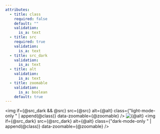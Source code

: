 ```yaml
---
attributes:
  - title: class
    required: false
    default: ""
    validation:
      is_a: text
  - title: src
    required: true
    validation:
      is_a: text
  - title: src_dark
    validation:
      is_a: text
  - title: alt
    validation:
      is_a: text
  - title: zoomable
    validation:
      is_a: boolean
    default: true
---
```


<img if={@src_dark && @src} src={@src} alt={@alt} class={"light-mode-only " | append(@class)} data-zoomable={@zoomable} />
<img elseif={@src} src={@src} alt={@alt} class={@class} data-zoomable={@zoomable} />
<img if={@src_dark} src={@src_dark} alt={@alt} class={"dark-mode-only " | append(@class)} data-zoomable={@zoomable} />

